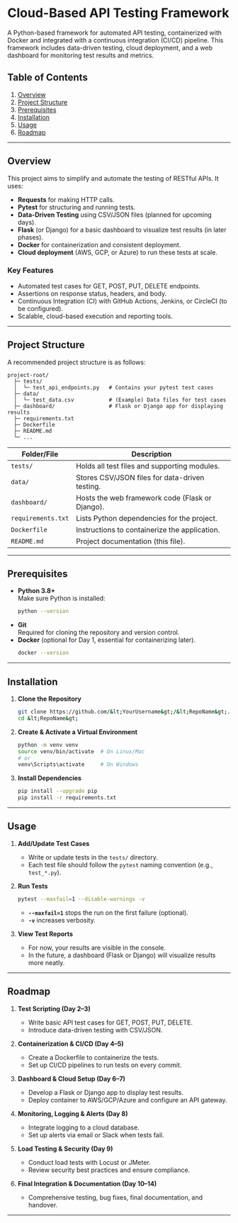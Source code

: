 # Cloud-Based API Testing Framework

A Python-based framework for automated API testing, containerized with Docker and integrated with a continuous integration (CI/CD) pipeline. This framework includes data-driven testing, cloud deployment, and a web dashboard for monitoring test results and metrics.

## Table of Contents
1. [Overview](#overview)  
2. [Project Structure](#project-structure)  
3. [Prerequisites](#prerequisites)  
4. [Installation](#installation)  
5. [Usage](#usage)  
6. [Roadmap](#roadmap) 

---

## Overview
This project aims to simplify and automate the testing of RESTful APIs. It uses:
- **Requests** for making HTTP calls.
- **Pytest** for structuring and running tests.
- **Data-Driven Testing** using CSV/JSON files (planned for upcoming days).
- **Flask** (or Django) for a basic dashboard to visualize test results (in later phases).
- **Docker** for containerization and consistent deployment.
- **Cloud deployment** (AWS, GCP, or Azure) to run these tests at scale.

### Key Features
- Automated test cases for GET, POST, PUT, DELETE endpoints.
- Assertions on response status, headers, and body.
- Continuous Integration (CI) with GitHub Actions, Jenkins, or CircleCI (to be configured).
- Scalable, cloud-based execution and reporting tools.

---

## Project Structure
A recommended project structure is as follows:

````````````
project-root/
  ├─ tests/
  │  └─ test_api_endpoints.py   # Contains your pytest test cases
  ├─ data/
  │  └─ test_data.csv           # (Example) Data files for test cases
  ├─ dashboard/                 # Flask or Django app for displaying results
  ├─ requirements.txt
  ├─ Dockerfile
  ├─ README.md
  └─ ...
````````````

| Folder/File        | Description                                               |
|--------------------|-----------------------------------------------------------|
| `tests/`           | Holds all test files and supporting modules.             |
| `data/`            | Stores CSV/JSON files for data-driven testing.           |
| `dashboard/`       | Hosts the web framework code (Flask or Django).          |
| `requirements.txt` | Lists Python dependencies for the project.               |
| `Dockerfile`       | Instructions to containerize the application.            |
| `README.md`        | Project documentation (this file).                       |

---

## Prerequisites
- **Python 3.8+**  
  Make sure Python is installed:  
  ````````````bash
  python --version
  ````````````
- **Git**  
  Required for cloning the repository and version control.
- **Docker** (optional for Day 1, essential for containerizing later).  
  ````````````bash
  docker --version
  ````````````

---

## Installation

1. **Clone the Repository**  
   ````````````bash
   git clone https://github.com/&lt;YourUsername&gt;/&lt;RepoName&gt;.git
   cd &lt;RepoName&gt;
   ````````````

2. **Create & Activate a Virtual Environment**  
   ````````````bash
   python -m venv venv
   source venv/bin/activate  # On Linux/Mac
   # or
   venv\Scripts\activate     # On Windows
   ````````````

3. **Install Dependencies**  
   ````````````bash
   pip install --upgrade pip
   pip install -r requirements.txt
   ````````````

---

## Usage

1. **Add/Update Test Cases**
   - Write or update tests in the `tests/` directory.
   - Each test file should follow the `pytest` naming convention (e.g., `test_*.py`).

2. **Run Tests**  
   ````````````bash
   pytest --maxfail=1 --disable-warnings -v
   ````````````
   - **`--maxfail=1`** stops the run on the first failure (optional).
   - **`-v`** increases verbosity.

3. **View Test Reports**
   - For now, your results are visible in the console.
   - In the future, a dashboard (Flask or Django) will visualize results more neatly.

---

## Roadmap

1. **Test Scripting (Day 2–3)**  
   - Write basic API test cases for GET, POST, PUT, DELETE.  
   - Introduce data-driven testing with CSV/JSON.

2. **Containerization & CI/CD (Day 4–5)**  
   - Create a Dockerfile to containerize the tests.  
   - Set up CI/CD pipelines to run tests on every commit.

3. **Dashboard & Cloud Setup (Day 6–7)**  
   - Develop a Flask or Django app to display test results.  
   - Deploy container to AWS/GCP/Azure and configure an API gateway.

4. **Monitoring, Logging & Alerts (Day 8)**  
   - Integrate logging to a cloud database.  
   - Set up alerts via email or Slack when tests fail.

5. **Load Testing & Security (Day 9)**  
   - Conduct load tests with Locust or JMeter.  
   - Review security best practices and ensure compliance.

6. **Final Integration & Documentation (Day 10–14)**  
   - Comprehensive testing, bug fixes, final documentation, and handover.

---
